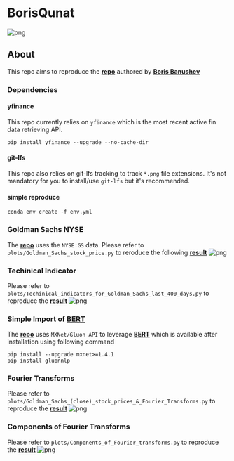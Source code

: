 # BorisQunat
![png](assets/teaser.png)


## About
This repo aims to reproduce the __[repo](https://github.com/borisbanushev/stockpredictionai)__ authored by __[Boris Banushev](https://www.linkedin.com/in/borisbanushev/)__ 

### Dependencies 

#### yfinance
This repo currently relies on `yfinance` which is the most recent active fin data retrieving API.

    pip install yfinance --upgrade --no-cache-dir

#### git-lfs 
This repo also relies on git-lfs tracking to track `*.png` file extensions. It's not mandatory for you to install/use `git-lfs` but it's recommended.

#### simple reproduce
    conda env create -f env.yml

    


### Goldman Sachs NYSE

The __[repo](https://github.com/borisbanushev/stockpredictionai)__ uses the `NYSE:GS` data. Please refer to `plots/Goldman_Sachs_stock_price.py` to reroduce the following __[result](https://github.com/borisbanushev/stockpredictionai/blob/master/output_21_0.png)__
![png](assets/Goldman_Sachs_stock_price.png)


### Techinical Indicator 
Please refer to `plots/Techinical_indicators_for_Goldman_Sachs_last_400_days.py` to reproduce the __[result](https://github.com/borisbanushev/stockpredictionai/blob/master/output_32_0.png)__
![png](assets/Techinical_indicators_for_Goldman_Sachs_last_400_days.png)


### Simple Import of __[BERT](https://github.com/google-research/bert)__

The __[repo](https://github.com/borisbanushev/stockpredictionai)__ uses `MXNet/Gluon API` to leverage __[BERT](https://github.com/google-research/bert)__ which is available after installation using following command 

    pip install --upgrade mxnet>=1.4.1
    pip install gluonnlp


### Fourier Transforms
Please refer to `plots/Goldman_Sachs_(close)_stock_prices_&_Fourier_Transforms.py` to reproduce the __[result](https://github.com/borisbanushev/stockpredictionai/blob/master/output_45_0.png)__ 
![png](assets/Goldman_Sachs_(close)_stock_prices_&_Fourier_Transforms.png)


### Components of Fourier Transforms
Please refer to `plots/Components_of_Fourier_transforms.py` to reproduce the __[result](https://github.com/borisbanushev/stockpredictionai/blob/master/output_47_0.png)__ 
![png](assets/Components_of_Fourier_transforms.png)
